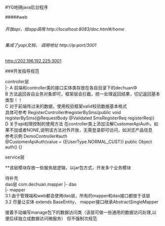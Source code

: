 #YG地磅java后台程序

#####web
###### 开放api，给app调用 http://localhost:8083/doc.html#/home
###### 集成了yapi文档， 调用地址 http://ip:port/3001
http://202.196.192.225:3001

###开发指导规范

controller层  
|- A 前端和controller类的接口实体类存放在各自目录下的dechuan中  
   B 方法返回各自业务对象即可，框架层会拦截，统一处理返回结果，切记返回基本类型！！  
   C 对于前端传过来的数据，使用校验框架valid校验数据基本格式  
   具体可参考 RegisterController#registerBySms(public void registerBySms(@RequestBody @Validated SmsRegisterReq registerReq))  
   D 关于api权限控制的使用方法
   在controller类上添加注解CustomerApiAuth，如果不加或者NONE,说明该方法对外开放，无需登录即可访问，如浏览产品信息  
   参考示例 DemoController#auth  
   @CustomerApiAuth(value = {EUserType.NORMAL_CUST})
   public Object auth() {}

 service层  
 
   **该层模块存放一些服务层逻辑，以jar包方式，开发多个业务模块

待补充  
dao层 com.dechuan.mapper
|- dao  
|- mapper  
3.1 由于管理端和web都会使用dao层，所有的mapper和dao接口都放于该层  
3.2 尽量让实体 extends BaseEntity， mapper接口继承AbstractSingleMapper  

接着手动编写manage包下的数据访问类（该层可做一些通用的数据访问处理,以便后续独立成数据访问微服务）
但不强制次规范